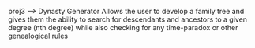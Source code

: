 proj3 --> Dynasty Generator
Allows the user to develop a family tree and gives them the ability to search for descendants and ancestors to a given degree (nth degree)
while also checking for any time-paradox or other genealogical rules

